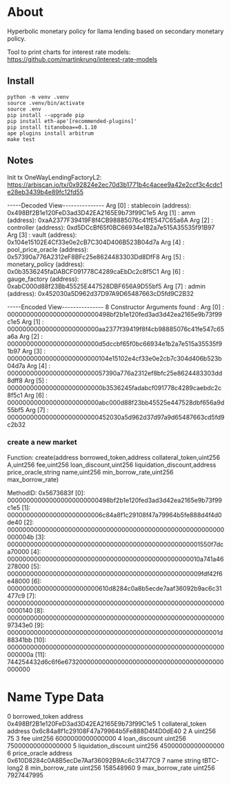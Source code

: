 # About


Hyperbolic monetary policy for llama lending based on secondary monetary policy.


Tool to print charts for interest rate models: https://github.com/martinkrung/interest-rate-models


## Install

```
python -m venv .venv
source .venv/bin/activate
source .env
pip install --upgrade pip
pip install eth-ape'[recommended-plugins]'
pip install titanoboa==0.1.10
ape plugins install arbitrum
make test
```

## Notes

Init tx OneWayLendingFactoryL2: https://arbiscan.io/tx/0x92824e2ec70d3b1771b4c4acee9a42e2ccf3c4cdc1e28eb3439b4e89fc12fd55

-----Decoded View---------------
Arg [0] : stablecoin (address): 0x498Bf2B1e120FeD3ad3D42EA2165E9b73f99C1e5
Arg [1] : amm (address): 0xaA2377F39419F8f4CB98885076c41fE547C65a6A
Arg [2] : controller (address): 0xd5DCcBf65f0BC66934e1B2a7e515A35535f91B97
Arg [3] : vault (address): 0x104e15102E4Cf33e0e2cB7C304D406B523B04d7a
Arg [4] : pool_price_oracle (address): 0x57390a776A2312eF8BFc25e8624483303Dd8DfF8
Arg [5] : monetary_policy (address): 0x0b3536245faDABCF091778C4289caEbDc2c8f5C1
Arg [6] : gauge_factory (address): 0xabC000d88f23Bb45525E447528DBF656A9D55bf5
Arg [7] : admin (address): 0x452030a5D962d37D97A9D65487663cD5fd9C2B32

-----Encoded View---------------
8 Constructor Arguments found :
Arg [0] : 000000000000000000000000498bf2b1e120fed3ad3d42ea2165e9b73f99c1e5
Arg [1] : 000000000000000000000000aa2377f39419f8f4cb98885076c41fe547c65a6a
Arg [2] : 000000000000000000000000d5dccbf65f0bc66934e1b2a7e515a35535f91b97
Arg [3] : 000000000000000000000000104e15102e4cf33e0e2cb7c304d406b523b04d7a
Arg [4] : 00000000000000000000000057390a776a2312ef8bfc25e8624483303dd8dff8
Arg [5] : 0000000000000000000000000b3536245fadabcf091778c4289caebdc2c8f5c1
Arg [6] : 000000000000000000000000abc000d88f23bb45525e447528dbf656a9d55bf5
Arg [7] : 000000000000000000000000452030a5d962d37d97a9d65487663cd5fd9c2b32

### create a new market

Function: create(address borrowed_token,address collateral_token,uint256 A,uint256 fee,uint256 loan_discount,uint256 liquidation_discount,address price_oracle,string name,uint256 min_borrow_rate,uint256 max_borrow_rate)

MethodID: 0x5673683f
[0]:  000000000000000000000000498bf2b1e120fed3ad3d42ea2165e9b73f99c1e5
[1]:  0000000000000000000000006c84a8f1c29108f47a79964b5fe888d4f4d0de40
[2]:  000000000000000000000000000000000000000000000000000000000000004b
[3]:  000000000000000000000000000000000000000000000000001550f7dca70000
[4]:  000000000000000000000000000000000000000000000000010a741a46278000
[5]:  000000000000000000000000000000000000000000000000009fdf42f6e48000
[6]:  000000000000000000000000610d8284c0a8b5ecde7aaf36092b9ac6c31477c9
[7]:  0000000000000000000000000000000000000000000000000000000000000140
[8]:  00000000000000000000000000000000000000000000000000000000097343e0
[9]:  00000000000000000000000000000000000000000000000000000001d88341bb
[10]: 000000000000000000000000000000000000000000000000000000000000000a
[11]: 744254432d6c6f6e673200000000000000000000000000000000000000000000


#	Name	Type	Data
0	borrowed_token	address	0x498Bf2B1e120FeD3ad3D42EA2165E9b73f99C1e5
1	collateral_token	address	0x6c84a8f1c29108F47a79964b5Fe888D4f4D0dE40
2	A	uint256	75
3	fee	uint256	6000000000000000
4	loan_discount	uint256	75000000000000000
5	liquidation_discount	uint256	45000000000000000
6	price_oracle	address	0x610D8284c0A8B5ecDe7Aaf36092B9Ac6c31477C9
7	name	string	tBTC-long2
8	min_borrow_rate	uint256	158548960
9	max_borrow_rate	uint256	7927447995
